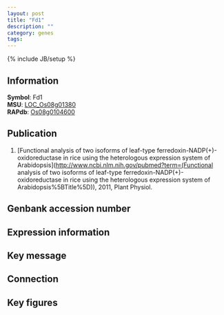 ```yaml
---
layout: post
title: "Fd1"
description: ""
category: genes
tags: 
---
```

{% include JB/setup %}

## Information
__Symbol__: Fd1  
__MSU__: [LOC_Os08g01380](http://rice.plantbiology.msu.edu/cgi-bin/ORF_infopage.cgi?orf=LOC_Os08g01380)  
__RAPdb__: [Os08g0104600](http://rapdb.dna.affrc.go.jp/viewer/gbrowse_details/irgsp1?name=Os08g0104600)  

## Publication
1. [Functional analysis of two isoforms of leaf-type ferredoxin-NADP(+)-oxidoreductase in rice using the heterologous expression system of Arabidopsis](http://www.ncbi.nlm.nih.gov/pubmed?term=(Functional analysis of two isoforms of leaf-type ferredoxin-NADP(+)-oxidoreductase in rice using the heterologous expression system of Arabidopsis%5BTitle%5D)), 2011, Plant Physiol.

## Genbank accession number

## Expression information

## Key message

## Connection

## Key figures


